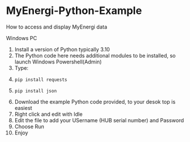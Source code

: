 # MyEnergi-Python-Example
How to access and display MyEnergi data

Windows PC

1. Install a version of Python typically 3.10
2. The Python code here needs additional modules to be installed, so launch Windows Powershell(Admin)
3. Type:
4.     pip install requests
5.     pip install json
6. Download the example Python code provided, to your desok top is easiest
7. Right click and edit with Idle
8. Edit the file to add your USername (HUB serial number) and Password
9. Choose Run
10. Enjoy
